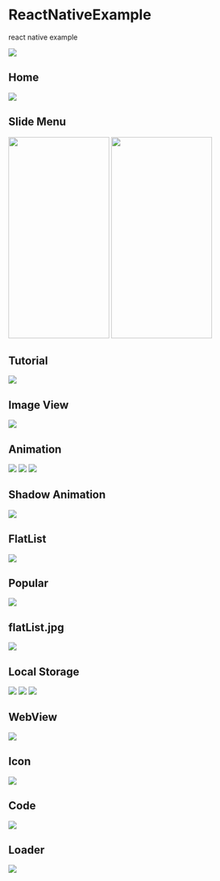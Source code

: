 # ReactNativeExample
react native example

<img src="https://github.com/Awadhesh786/ReactNativeExample/blob/master/screenshot/wallpaper.png" />

## Home
<img src="https://github.com/Awadhesh786/ReactNativeExample/blob/master/screenshot/home.png" />

## Slide Menu
<img src="https://github.com/Awadhesh786/ReactNativeExample/blob/master/screenshot/slideMenu.jpg"  width="200px" height="400px"/>
<img src="https://github.com/Awadhesh786/ReactNativeExample/blob/master/screenshot/slideMenuSort.jpg"  width="200px" height="400px" />

## Tutorial
<img src="https://github.com/Awadhesh786/ReactNativeExample/blob/master/screenshot/tutorial.jpeg" />

## Image View
<img src="https://github.com/Awadhesh786/ReactNativeExample/blob/master/screenshot/imageView.png" />


## Animation
<img src="https://github.com/Awadhesh786/ReactNativeExample/blob/master/screenshot/animation.jpg" />

<img src="https://github.com/Awadhesh786/ReactNativeExample/blob/master/screenshot/multipleAnimate.jpg" />
<img src="https://github.com/Awadhesh786/ReactNativeExample/blob/master/screenshot/mutipleAnimation.jpg" />


## Shadow Animation
<img src="https://github.com/Awadhesh786/ReactNativeExample/blob/master/screenshot/shadowAnimation.jpg" />


## FlatList
<img src="https://github.com/Awadhesh786/ReactNativeExample/blob/master/screenshot/flatList.jpg" />

## Popular
<img src="https://github.com/Awadhesh786/ReactNativeExample/blob/master/screenshot/popular.jpeg" />

## flatList.jpg
<img src="https://github.com/Awadhesh786/ReactNativeExample/blob/master/screenshot/flatList.jpg" />

## Local Storage
<img src="https://github.com/Awadhesh786/ReactNativeExample/blob/master/screenshot/localStorage.jpg" />
<img src="https://github.com/Awadhesh786/ReactNativeExample/blob/master/screenshot/localStorage2.jpg" />
<img src="https://github.com/Awadhesh786/ReactNativeExample/blob/master/screenshot/localStorage3.jpg" />

## WebView
<img src="https://github.com/Awadhesh786/ReactNativeExample/blob/master/screenshot/webView.jpg" />

## Icon
<img src="https://github.com/Awadhesh786/ReactNativeExample/blob/master/screenshot/icon.jpeg" />

## Code
<img src="https://github.com/Awadhesh786/ReactNativeExample/blob/master/screenshot/code.jpeg" />

## Loader
<img src="https://github.com/Awadhesh786/ReactNativeExample/blob/master/screenshot/loader.jpeg" />
